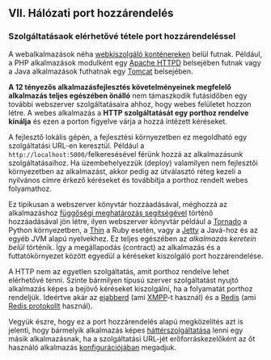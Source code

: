 ## VII. Hálózati port hozzárendelés
### Szolgáltatásaok elérhetővé tétele port hozzárendeléssel

A webalkalmazások néha [webkiszolgáló konténereken](https://hu.wikipedia.org/wiki/Servlet) belül futnak.  Például, a PHP alkalmazások modulként egy [Apache HTTPD](http://httpd.apache.org/) belsejében futnak vagy a Java alkalmazások futhatnak egy [Tomcat](http://tomcat.apache.org/) belsejében.

**A 12 tényezős alkalmazásfejlesztés követelményeinek megfelelő alkalmazás teljes egészében önálló** nem támaszkodik futásidőben egy további webszerver szolgáltatásaira ahhoz, hogy webes felületet hozzon létre. A webes alkalmazás a **HTTP szolgáltatását egy porthoz rendelve kínálja** és ezen a porton figyelve várja a hozzá intézett kéréseket.

A fejlesztő lokális gépén, a fejlesztési környezetben ez megoldható egy szolgáltatási URL-en keresztül. Például a `http://localhost:5000/`felkeresésével férünk hozzá az alkalmazásunk szolgáltatásaihoz. Ha üzembehelyezzük (deploy) valamilyen nem fejlesztői környezetben az alkalmazást, akkor pedig az útválasztó réteg kezeli a nyilvános címre érkező kéréseket és továbbítja a porthoz rendelt webes folyamathoz.

Ez tipikusan a webszerver könyvtár hozzáadásával, méghozzá az alkalmazáshoz [függőségi meghatározás segítségével](./dependencies) történő hozzáadásával jön létre, ilyen webszerver könyvtár például a [Tornado](http://www.tornadoweb.org/) a Python környezetben, a [Thin](http://code.macournoyer.com/thin/) a Ruby esetén, vagy a [Jetty](http://www.eclipse.org/jetty/) a Javá-hoz és az egyéb JVM alapú nyelvekhez. Ez teljes egészében az *alkalmazás keretein belül* történik. Így a megállapodás (contract) az alkalmazás és a futtatókörnyezet között egyedül a kéréseket kiszolgáló port hozzárendelése.

A HTTP nem az egyetlen szolgáltatás, amit porthoz rendelve lehet elérhetővé tenni. Szinte bármilyen típusú szerver szolgáltatást nyujtó alkalmazás képes a bejövő kéréseket kiszolgálni, ha a folyamatát porthoz rendeljük. Ideértve akár az [ejabberd](http://www.ejabberd.im/) (ami [XMPP](http://xmpp.org/)-t használ) és a [Redis](http://redis.io/) (ami [Redis protokollt](http://redis.io/topics/protocol) használ).

Vegyük észre, hogy ez a port hozzárendelés alapú megközelítés azt is jelenti, hogy bármelyik alkalmazás képes [háttérszolgáltatása](./backing-services) lenni egy másik alkalmazásnak, ha a szolgáltatási URL-jét erőforráskezelőként az őt használó alkalmazás [konfigurációjában](./config) megadjuk.
